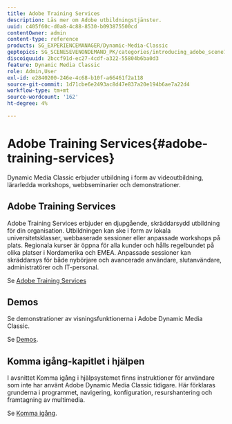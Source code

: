 ```yaml
---
title: Adobe Training Services
description: Läs mer om Adobe utbildningstjänster.
uuid: c405f60c-d0a8-4c88-8530-b093875500cd
contentOwner: admin
content-type: reference
products: SG_EXPERIENCEMANAGER/Dynamic-Media-Classic
geptopics: SG_SCENESEVENONDEMAND_PK/categories/introducing_adobe_scene7
discoiquuid: 2bccf91d-ec27-4cdf-a322-55804b6ba0d3
feature: Dynamic Media Classic
role: Admin,User
exl-id: e2840200-246e-4c68-b10f-a66461f2a118
source-git-commit: 1d71cbe6e2493ac8d47e837a20e194b6ae7a22d4
workflow-type: tm+mt
source-wordcount: '162'
ht-degree: 4%

---
```


# Adobe Training Services{#adobe-training-services}

Dynamic Media Classic erbjuder utbildning i form av videoutbildning, lärarledda workshops, webbseminarier och demonstrationer.

## Adobe Training Services

Adobe Training Services erbjuder en djupgående, skräddarsydd utbildning för din organisation. Utbildningen kan ske i form av lokala universitetsklasser, webbaserade sessioner eller anpassade workshops på plats. Regionala kurser är öppna för alla kunder och hålls regelbundet på olika platser i Nordamerika och EMEA. Anpassade sessioner kan skräddarsys för både nybörjare och avancerade användare, slutanvändare, administratörer och IT-personal.

Se [Adobe Training Services](https://learning.adobe.com/)

## Demos

Se demonstrationer av visningsfunktionerna i Adobe Dynamic Media Classic.

Se [Demos](https://landing.adobe.com/en/na/dynamic-media/ctir-2755/live-demos.html).

## Komma igång-kapitlet i hjälpen

I avsnittet Komma igång i hjälpsystemet finns instruktioner för användare som inte har använt Adobe Dynamic Media Classic tidigare. Här förklaras grunderna i programmet, navigering, konfiguration, resurshantering och framtagning av multimedia.

Se [Komma igång](dmc-platform-overview.md).
